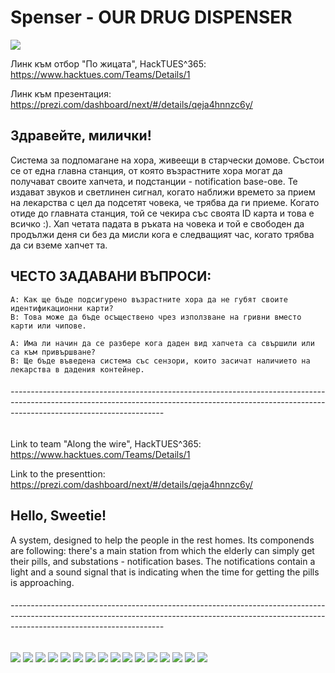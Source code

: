 # Spenser - OUR DRUG DISPENSER

![](elderly_wallpaper.jpg)

Линк към отбор "По жицата", HackTUES^365: https://www.hacktues.com/Teams/Details/1

Линк към презентация: https://prezi.com/dashboard/next/#/details/qeja4hnnzc6y/

## Здравейте, милички!

Система за подпомагане на хора, живеещи в старчески домове. Състои се от една главна станция, от която възрастните хора могат да получават
своите хапчета, и подстанции - notification base-ове. Те издават звуков и светлинен сигнал, когато наближи времето за прием на лекарства с
цел да подсетят човека, че трябва да ги приеме. Когато отиде до главната станция, той се чекира със своята ID карта и това е всичко :). Хап
четата падата в ръката на човека и той е свободен да продължи деня си без да мисли кога е следващият час, когато трябва да си вземе хапчет
та.

## ЧЕСТО ЗАДАВАНИ ВЪПРОСИ:
	
	A: Как ще бъде подсигурено възрастните хора да не губят своите идентификационни карти?
	B: Това може да бъде осъществено чрез използване на гривни вместо карти или чипове.

	A: Има ли начин да се разбере кога даден вид хапчета са свършили или са към привършване?
	В: Ще бъде въведена система със сензори, които засичат наличието на лекарства в дадения контейнер.

###### --------------------------------------------------------------------------------------------------------------------------------------------------------------------------------------------------

Link to team "Along the wire", HackTUES^365: https://www.hacktues.com/Teams/Details/1

Link to the presenttion: https://prezi.com/dashboard/next/#/details/qeja4hnnzc6y/

## Hello, Sweetie!

A system, designed to help the people in the rest homes. Its componends are following: there's a main station from which the elderly can simply get their pills, and substations - notification bases. The notifications contain a light and a sound signal that is indicating when the time for getting the pills is approaching.

###### --------------------------------------------------------------------------------------------------------------------------------------------------------------------------------------------------

![](PreziPresentation/_1.png)
![](PreziPresentation/_2.png)
![](PreziPresentation/_3.png)
![](PreziPresentation/_4.png)
![](PreziPresentation/_5.png)
![](PreziPresentation/_6.png)
![](PreziPresentation/_7.png)
![](PreziPresentation/_8.png)
![](PreziPresentation/_9.png)
![](PreziPresentation/_10.png)
![](PreziPresentation/_11.png)
![](PreziPresentation/_12.png)
![](PreziPresentation/_13.png)
![](PreziPresentation/_14.png)
![](PreziPresentation/_15.png)
![](PreziPresentation/_16.png)






